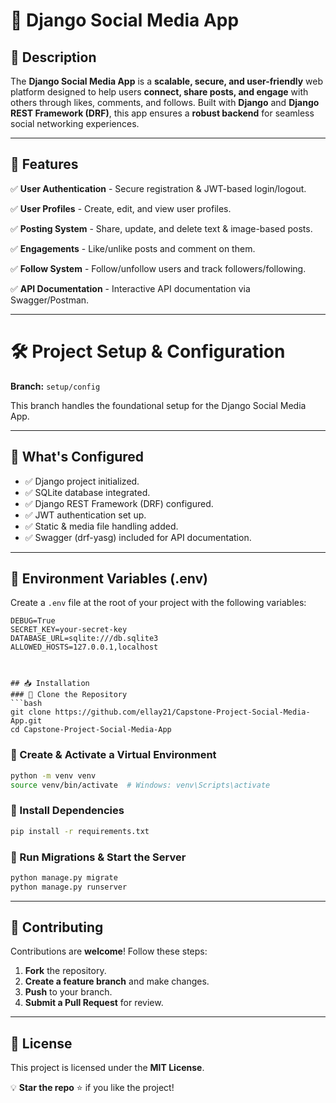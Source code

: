 # 🌟 Django Social Media App

## 🚀 Description
The **Django Social Media App** is a **scalable, secure, and user-friendly** web platform designed to help users **connect, share posts, and engage** with others through likes, comments, and follows. Built with **Django** and **Django REST Framework (DRF)**, this app ensures a **robust backend** for seamless social networking experiences.

---

## 🎯 Features
✅ **User Authentication** - Secure registration & JWT-based login/logout.

✅ **User Profiles** - Create, edit, and view user profiles.

✅ **Posting System** - Share, update, and delete text & image-based posts.

✅ **Engagements** - Like/unlike posts and comment on them.

✅ **Follow System** - Follow/unfollow users and track followers/following.

✅ **API Documentation** - Interactive API documentation via Swagger/Postman.

---
# 🛠 Project Setup & Configuration

**Branch:** `setup/config`

This branch handles the foundational setup for the Django Social Media App.

---

## 🔧 What's Configured

- ✅ Django project initialized.
- ✅ SQLite database integrated.
- ✅ Django REST Framework (DRF) configured.
- ✅ JWT authentication set up.
- ✅ Static & media file handling added.
- ✅ Swagger (drf-yasg) included for API documentation.

---

## 📁 Environment Variables (.env)

Create a `.env` file at the root of your project with the following variables:

```env
DEBUG=True
SECRET_KEY=your-secret-key
DATABASE_URL=sqlite:///db.sqlite3
ALLOWED_HOSTS=127.0.0.1,localhost



## 📥 Installation
### 🔹 Clone the Repository
```bash
git clone https://github.com/ellay21/Capstone-Project-Social-Media-App.git
cd Capstone-Project-Social-Media-App
```

### 🔹 Create & Activate a Virtual Environment
```bash
python -m venv venv
source venv/bin/activate  # Windows: venv\Scripts\activate
```

### 🔹 Install Dependencies
```bash
pip install -r requirements.txt
```

### 🔹 Run Migrations & Start the Server
```bash
python manage.py migrate
python manage.py runserver
```

---

## 🤝 Contributing
Contributions are **welcome**! Follow these steps:
1. **Fork** the repository.
2. **Create a feature branch** and make changes.
3. **Push** to your branch.
4. **Submit a Pull Request** for review.

---

## 📜 License
This project is licensed under the **MIT License**.

💡 **Star the repo** ⭐ if you like the project!

